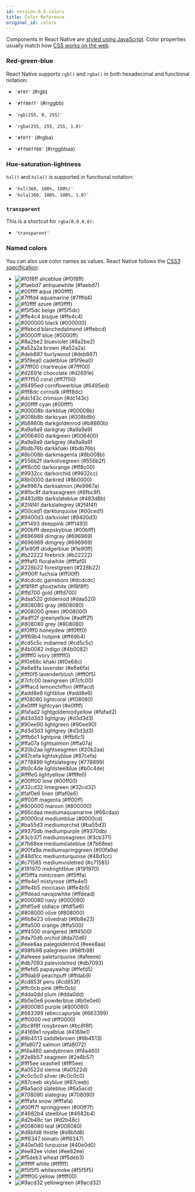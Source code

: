 ```yaml
---
id: version-0.5-colors
title: Color Reference
original_id: colors
---
```


Components in React Native are [styled using JavaScript](style.md). Color properties usually match how [CSS works on the web](https://developer.mozilla.org/en-US/docs/Web/CSS/color_value).

### Red-green-blue

React Native supports `rgb()` and `rgba()` in both hexadecimal and functional notation:

* `'#f0f'` (#rgb)
* `'#ff00ff'` (#rrggbb)

* `'rgb(255, 0, 255)'`
* `'rgba(255, 255, 255, 1.0)'`

* `'#f0ff'` (#rgba)
* `'#ff00ff00'` (#rrggbbaa)

### Hue-saturation-lightness

`hsl()` and `hsla()` is supported in functional notation:

* `'hsl(360, 100%, 100%)'`
* `'hsla(360, 100%, 100%, 1.0)'`

### `transparent`

This is a shortcut for `rgba(0,0,0,0)`:

* `'transparent'`

### Named colors

You can also use color names as values. React Native follows the [CSS3 specification](http://www.w3.org/TR/css3-color/#svg-color):

* ![#f0f8ff](https://placehold.it/15/f0f8ff/000000?text=+) <color aliceblue /> aliceblue (#f0f8ff)
* ![#faebd7](https://placehold.it/15/faebd7/000000?text=+) <color antiquewhite /> antiquewhite (#faebd7)
* ![#00ffff](https://placehold.it/15/00ffff/000000?text=+) <color aqua /> aqua (#00ffff)
* ![#7fffd4](https://placehold.it/15/7fffd4/000000?text=+) <color aquamarine /> aquamarine (#7fffd4)
* ![#f0ffff](https://placehold.it/15/f0ffff/000000?text=+) <color azure /> azure (#f0ffff)
* ![#f5f5dc](https://placehold.it/15/f5f5dc/000000?text=+) <color beige /> beige (#f5f5dc)
* ![#ffe4c4](https://placehold.it/15/ffe4c4/000000?text=+) <color bisque /> bisque (#ffe4c4)
* ![#000000](https://placehold.it/15/000000/000000?text=+) <color black /> black (#000000)
* ![#ffebcd](https://placehold.it/15/ffebcd/000000?text=+) <color blanchedalmond /> blanchedalmond (#ffebcd)
* ![#0000ff](https://placehold.it/15/0000ff/000000?text=+) <color blue /> blue (#0000ff)
* ![#8a2be2](https://placehold.it/15/8a2be2/000000?text=+) <color blueviolet /> blueviolet (#8a2be2)
* ![#a52a2a](https://placehold.it/15/a52a2a/000000?text=+) <color brown /> brown (#a52a2a)
* ![#deb887](https://placehold.it/15/deb887/000000?text=+) <color burlywood /> burlywood (#deb887)
* ![#5f9ea0](https://placehold.it/15/5f9ea0/000000?text=+) <color cadetblue /> cadetblue (#5f9ea0)
* ![#7fff00](https://placehold.it/15/7fff00/000000?text=+) <color chartreuse /> chartreuse (#7fff00)
* ![#d2691e](https://placehold.it/15/d2691e/000000?text=+) <color chocolate /> chocolate (#d2691e)
* ![#ff7f50](https://placehold.it/15/ff7f50/000000?text=+) <color coral /> coral (#ff7f50)
* ![#6495ed](https://placehold.it/15/6495ed/000000?text=+) <color cornflowerblue /> cornflowerblue (#6495ed)
* ![#fff8dc](https://placehold.it/15/fff8dc/000000?text=+) <color cornsilk /> cornsilk (#fff8dc)
* ![#dc143c](https://placehold.it/15/dc143c/000000?text=+) <color crimson /> crimson (#dc143c)
* ![#00ffff](https://placehold.it/15/00ffff/000000?text=+) <color cyan /> cyan (#00ffff)
* ![#00008b](https://placehold.it/15/00008b/000000?text=+) <color darkblue /> darkblue (#00008b)
* ![#008b8b](https://placehold.it/15/008b8b/000000?text=+) <color darkcyan /> darkcyan (#008b8b)
* ![#b8860b](https://placehold.it/15/b8860b/000000?text=+) <color darkgoldenrod /> darkgoldenrod (#b8860b)
* ![#a9a9a9](https://placehold.it/15/a9a9a9/000000?text=+) <color darkgray /> darkgray (#a9a9a9)
* ![#006400](https://placehold.it/15/006400/000000?text=+) <color darkgreen /> darkgreen (#006400)
* ![#a9a9a9](https://placehold.it/15/a9a9a9/000000?text=+) <color darkgrey /> darkgrey (#a9a9a9)
* ![#bdb76b](https://placehold.it/15/bdb76b/000000?text=+) <color darkkhaki /> darkkhaki (#bdb76b)
* ![#8b008b](https://placehold.it/15/8b008b/000000?text=+) <color darkmagenta /> darkmagenta (#8b008b)
* ![#556b2f](https://placehold.it/15/556b2f/000000?text=+) <color darkolivegreen /> darkolivegreen (#556b2f)
* ![#ff8c00](https://placehold.it/15/ff8c00/000000?text=+) <color darkorange /> darkorange (#ff8c00)
* ![#9932cc](https://placehold.it/15/9932cc/000000?text=+) <color darkorchid /> darkorchid (#9932cc)
* ![#8b0000](https://placehold.it/15/8b0000/000000?text=+) <color darkred /> darkred (#8b0000)
* ![#e9967a](https://placehold.it/15/e9967a/000000?text=+) <color darksalmon /> darksalmon (#e9967a)
* ![#8fbc8f](https://placehold.it/15/8fbc8f/000000?text=+) <color darkseagreen /> darkseagreen (#8fbc8f)
* ![#483d8b](https://placehold.it/15/483d8b/000000?text=+) <color darkslateblue /> darkslateblue (#483d8b)
* ![#2f4f4f](https://placehold.it/15/2f4f4f/000000?text=+) <color darkslategrey /> darkslategrey (#2f4f4f)
* ![#00ced1](https://placehold.it/15/00ced1/000000?text=+) <color darkturquoise /> darkturquoise (#00ced1)
* ![#9400d3](https://placehold.it/15/9400d3/000000?text=+) <color darkviolet /> darkviolet (#9400d3)
* ![#ff1493](https://placehold.it/15/ff1493/000000?text=+) <color deeppink /> deeppink (#ff1493)
* ![#00bfff](https://placehold.it/15/00bfff/000000?text=+) <color deepskyblue /> deepskyblue (#00bfff)
* ![#696969](https://placehold.it/15/696969/000000?text=+) <color dimgray /> dimgray (#696969)
* ![#696969](https://placehold.it/15/696969/000000?text=+) <color dimgrey /> dimgrey (#696969)
* ![#1e90ff](https://placehold.it/15/1e90ff/000000?text=+) <color dodgerblue /> dodgerblue (#1e90ff)
* ![#b22222](https://placehold.it/15/b22222/000000?text=+) <color firebrick /> firebrick (#b22222)
* ![#fffaf0](https://placehold.it/15/fffaf0/000000?text=+) <color floralwhite /> floralwhite (#fffaf0)
* ![#228b22](https://placehold.it/15/228b22/000000?text=+) <color forestgreen /> forestgreen (#228b22)
* ![#ff00ff](https://placehold.it/15/ff00ff/000000?text=+) <color fuchsia /> fuchsia (#ff00ff)
* ![#dcdcdc](https://placehold.it/15/dcdcdc/000000?text=+) <color gainsboro /> gainsboro (#dcdcdc)
* ![#f8f8ff](https://placehold.it/15/f8f8ff/000000?text=+) <color ghostwhite /> ghostwhite (#f8f8ff)
* ![#ffd700](https://placehold.it/15/ffd700/000000?text=+) <color gold /> gold (#ffd700)
* ![#daa520](https://placehold.it/15/daa520/000000?text=+) <color goldenrod /> goldenrod (#daa520)
* ![#808080](https://placehold.it/15/808080/000000?text=+) <color gray /> gray (#808080)
* ![#008000](https://placehold.it/15/008000/000000?text=+) <color green /> green (#008000)
* ![#adff2f](https://placehold.it/15/adff2f/000000?text=+) <color greenyellow /> greenyellow (#adff2f)
* ![#808080](https://placehold.it/15/808080/000000?text=+) <color grey /> grey (#808080)
* ![#f0fff0](https://placehold.it/15/f0fff0/000000?text=+) <color honeydew /> honeydew (#f0fff0)
* ![#ff69b4](https://placehold.it/15/ff69b4/000000?text=+) <color hotpink /> hotpink (#ff69b4)
* ![#cd5c5c](https://placehold.it/15/cd5c5c/000000?text=+) <color indianred /> indianred (#cd5c5c)
* ![#4b0082](https://placehold.it/15/4b0082/000000?text=+) <color indigo /> indigo (#4b0082)
* ![#fffff0](https://placehold.it/15/fffff0/000000?text=+) <color ivory /> ivory (#fffff0)
* ![#f0e68c](https://placehold.it/15/f0e68c/000000?text=+) <color khaki /> khaki (#f0e68c)
* ![#e6e6fa](https://placehold.it/15/e6e6fa/000000?text=+) <color lavender /> lavender (#e6e6fa)
* ![#fff0f5](https://placehold.it/15/fff0f5/000000?text=+) <color lavenderblush /> lavenderblush (#fff0f5)
* ![#7cfc00](https://placehold.it/15/7cfc00/000000?text=+) <color lawngreen /> lawngreen (#7cfc00)
* ![#fffacd](https://placehold.it/15/fffacd/000000?text=+) <color lemonchiffon /> lemonchiffon (#fffacd)
* ![#add8e6](https://placehold.it/15/add8e6/000000?text=+) <color lightblue /> lightblue (#add8e6)
* ![#f08080](https://placehold.it/15/f08080/000000?text=+) <color lightcoral /> lightcoral (#f08080)
* ![#e0ffff](https://placehold.it/15/e0ffff/000000?text=+) <color lightcyan /> lightcyan (#e0ffff)
* ![#fafad2](https://placehold.it/15/fafad2/000000?text=+) <color lightgoldenrodyellow /> lightgoldenrodyellow (#fafad2)
* ![#d3d3d3](https://placehold.it/15/d3d3d3/000000?text=+) <color lightgray /> lightgray (#d3d3d3)
* ![#90ee90](https://placehold.it/15/90ee90/000000?text=+) <color lightgreen /> lightgreen (#90ee90)
* ![#d3d3d3](https://placehold.it/15/d3d3d3/000000?text=+) <color lightgrey /> lightgrey (#d3d3d3)
* ![#ffb6c1](https://placehold.it/15/ffb6c1/000000?text=+) <color lightpink /> lightpink (#ffb6c1)
* ![#ffa07a](https://placehold.it/15/ffa07a/000000?text=+) <color lightsalmon /> lightsalmon (#ffa07a)
* ![#20b2aa](https://placehold.it/15/20b2aa/000000?text=+) <color lightseagreen /> lightseagreen (#20b2aa)
* ![#87cefa](https://placehold.it/15/87cefa/000000?text=+) <color lightskyblue /> lightskyblue (#87cefa)
* ![#778899](https://placehold.it/15/778899/000000?text=+) <color lightslategrey /> lightslategrey (#778899)
* ![#b0c4de](https://placehold.it/15/b0c4de/000000?text=+) <color lightsteelblue /> lightsteelblue (#b0c4de)
* ![#ffffe0](https://placehold.it/15/ffffe0/000000?text=+) <color lightyellow /> lightyellow (#ffffe0)
* ![#00ff00](https://placehold.it/15/00ff00/000000?text=+) <color lime /> lime (#00ff00)
* ![#32cd32](https://placehold.it/15/32cd32/000000?text=+) <color limegreen /> limegreen (#32cd32)
* ![#faf0e6](https://placehold.it/15/faf0e6/000000?text=+) <color linen /> linen (#faf0e6)
* ![#ff00ff](https://placehold.it/15/ff00ff/000000?text=+) <color magenta /> magenta (#ff00ff)
* ![#800000](https://placehold.it/15/800000/000000?text=+) <color maroon /> maroon (#800000)
* ![#66cdaa](https://placehold.it/15/66cdaa/000000?text=+) <color mediumaquamarine /> mediumaquamarine (#66cdaa)
* ![#0000cd](https://placehold.it/15/0000cd/000000?text=+) <color mediumblue /> mediumblue (#0000cd)
* ![#ba55d3](https://placehold.it/15/ba55d3/000000?text=+) <color mediumorchid /> mediumorchid (#ba55d3)
* ![#9370db](https://placehold.it/15/9370db/000000?text=+) <color mediumpurple /> mediumpurple (#9370db)
* ![#3cb371](https://placehold.it/15/3cb371/000000?text=+) <color mediumseagreen /> mediumseagreen (#3cb371)
* ![#7b68ee](https://placehold.it/15/7b68ee/000000?text=+) <color mediumslateblue /> mediumslateblue (#7b68ee)
* ![#00fa9a](https://placehold.it/15/00fa9a/000000?text=+) <color mediumspringgreen /> mediumspringgreen (#00fa9a)
* ![#48d1cc](https://placehold.it/15/48d1cc/000000?text=+) <color mediumturquoise /> mediumturquoise (#48d1cc)
* ![#c71585](https://placehold.it/15/c71585/000000?text=+) <color mediumvioletred /> mediumvioletred (#c71585)
* ![#191970](https://placehold.it/15/191970/000000?text=+) <color midnightblue /> midnightblue (#191970)
* ![#f5fffa](https://placehold.it/15/f5fffa/000000?text=+) <color mintcream /> mintcream (#f5fffa)
* ![#ffe4e1](https://placehold.it/15/ffe4e1/000000?text=+) <color mistyrose /> mistyrose (#ffe4e1)
* ![#ffe4b5](https://placehold.it/15/ffe4b5/000000?text=+) <color moccasin /> moccasin (#ffe4b5)
* ![#ffdead](https://placehold.it/15/ffdead/000000?text=+) <color navajowhite /> navajowhite (#ffdead)
* ![#000080](https://placehold.it/15/000080/000000?text=+) <color navy /> navy (#000080)
* ![#fdf5e6](https://placehold.it/15/fdf5e6/000000?text=+) <color oldlace /> oldlace (#fdf5e6)
* ![#808000](https://placehold.it/15/808000/000000?text=+) <color olive /> olive (#808000)
* ![#6b8e23](https://placehold.it/15/6b8e23/000000?text=+) <color olivedrab /> olivedrab (#6b8e23)
* ![#ffa500](https://placehold.it/15/ffa500/000000?text=+) <color orange /> orange (#ffa500)
* ![#ff4500](https://placehold.it/15/ff4500/000000?text=+) <color orangered /> orangered (#ff4500)
* ![#da70d6](https://placehold.it/15/da70d6/000000?text=+) <color orchid /> orchid (#da70d6)
* ![#eee8aa](https://placehold.it/15/eee8aa/000000?text=+) <color palegoldenrod /> palegoldenrod (#eee8aa)
* ![#98fb98](https://placehold.it/15/98fb98/000000?text=+) <color palegreen /> palegreen (#98fb98)
* ![#afeeee](https://placehold.it/15/afeeee/000000?text=+) <color paleturquoise /> paleturquoise (#afeeee)
* ![#db7093](https://placehold.it/15/db7093/000000?text=+) <color palevioletred /> palevioletred (#db7093)
* ![#ffefd5](https://placehold.it/15/ffefd5/000000?text=+) <color papayawhip /> papayawhip (#ffefd5)
* ![#ffdab9](https://placehold.it/15/ffdab9/000000?text=+) <color peachpuff /> peachpuff (#ffdab9)
* ![#cd853f](https://placehold.it/15/cd853f/000000?text=+) <color peru /> peru (#cd853f)
* ![#ffc0cb](https://placehold.it/15/ffc0cb/000000?text=+) <color pink /> pink (#ffc0cb)
* ![#dda0dd](https://placehold.it/15/dda0dd/000000?text=+) <color plum /> plum (#dda0dd)
* ![#b0e0e6](https://placehold.it/15/b0e0e6/000000?text=+) <color powderblue /> powderblue (#b0e0e6)
* ![#800080](https://placehold.it/15/800080/000000?text=+) <color purple /> purple (#800080)
* ![#663399](https://placehold.it/15/663399/000000?text=+) <color rebeccapurple /> rebeccapurple (#663399)
* ![#ff0000](https://placehold.it/15/ff0000/000000?text=+) <color red /> red (#ff0000)
* ![#bc8f8f](https://placehold.it/15/bc8f8f/000000?text=+) <color rosybrown /> rosybrown (#bc8f8f)
* ![#4169e1](https://placehold.it/15/4169e1/000000?text=+) <color royalblue /> royalblue (#4169e1)
* ![#8b4513](https://placehold.it/15/8b4513/000000?text=+) <color saddlebrown /> saddlebrown (#8b4513)
* ![#fa8072](https://placehold.it/15/fa8072/000000?text=+) <color salmon /> salmon (#fa8072)
* ![#f4a460](https://placehold.it/15/f4a460/000000?text=+) <color sandybrown /> sandybrown (#f4a460)
* ![#2e8b57](https://placehold.it/15/2e8b57/000000?text=+) <color seagreen /> seagreen (#2e8b57)
* ![#fff5ee](https://placehold.it/15/fff5ee/000000?text=+) <color seashell /> seashell (#fff5ee)
* ![#a0522d](https://placehold.it/15/a0522d/000000?text=+) <color sienna /> sienna (#a0522d)
* ![#c0c0c0](https://placehold.it/15/c0c0c0/000000?text=+) <color silver /> silver (#c0c0c0)
* ![#87ceeb](https://placehold.it/15/87ceeb/000000?text=+) <color skyblue /> skyblue (#87ceeb)
* ![#6a5acd](https://placehold.it/15/6a5acd/000000?text=+) <color slateblue /> slateblue (#6a5acd)
* ![#708090](https://placehold.it/15/708090/000000?text=+) <color slategray /> slategray (#708090)
* ![#fffafa](https://placehold.it/15/fffafa/000000?text=+) <color snow /> snow (#fffafa)
* ![#00ff7f](https://placehold.it/15/00ff7f/000000?text=+) <color springgreen /> springgreen (#00ff7f)
* ![#4682b4](https://placehold.it/15/4682b4/000000?text=+) <color steelblue /> steelblue (#4682b4)
* ![#d2b48c](https://placehold.it/15/d2b48c/000000?text=+) <color tan /> tan (#d2b48c)
* ![#008080](https://placehold.it/15/008080/000000?text=+) <color teal /> teal (#008080)
* ![#d8bfd8](https://placehold.it/15/d8bfd8/000000?text=+) <color thistle /> thistle (#d8bfd8)
* ![#ff6347](https://placehold.it/15/ff6347/000000?text=+) <color tomato /> tomato (#ff6347)
* ![#40e0d0](https://placehold.it/15/40e0d0/000000?text=+) <color turquoise /> turquoise (#40e0d0)
* ![#ee82ee](https://placehold.it/15/ee82ee/000000?text=+) <color violet /> violet (#ee82ee)
* ![#f5deb3](https://placehold.it/15/f5deb3/000000?text=+) <color wheat /> wheat (#f5deb3)
* ![#ffffff](https://placehold.it/15/ffffff/000000?text=+) <color white /> white (#ffffff)
* ![#f5f5f5](https://placehold.it/15/f5f5f5/000000?text=+) <color whitesmoke /> whitesmoke (#f5f5f5)
* ![#ffff00](https://placehold.it/15/ffff00/000000?text=+) <color yellow /> yellow (#ffff00)
* ![#9acd32](https://placehold.it/15/9acd32/000000?text=+) <color yellowgreen /> yellowgreen (#9acd32)
